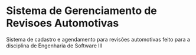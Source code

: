 # Sistema de Gerenciamento de Revisoes Automotivas
 Sistema de cadastro e agendamento para revisões automotivas feito para a disciplina de Engenharia de Software III
